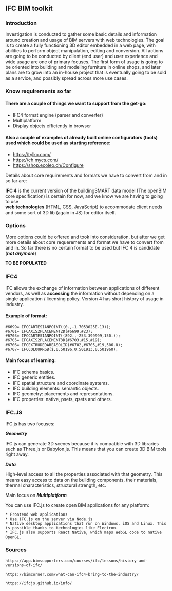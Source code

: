 ## IFC BIM toolkit

### Introduction

Investigation is conducted to gather some basic details and information around creation and usage of BIM servers with web technologies.
The goal is to create a fully functioning 3D editor embedded in a web page, with abilities to perform object manipulation, editing and conversion.
All actions are going to be conducted by client (end user) and user experience and wide usage are one of primary focuses.
The first form of usage is going to be oriented into building and modeling furniture in online shops, and later plans are to grow into an in-house project that is eventually going to be sold as a service, and possibly spread across more use cases.

### Know requirements so far

#### There are a couple of things we want to support from the get-go:  

* IFC4 format engine (parser and converter)  
* Multiplatform  
* Display objects efficiently in browser  


#### Also a couple of examples of already built online configurators (tools) used which could be used as starting reference:  

* https://tylko.com/
* https://ch.mycs.com/
* https://shop.ecoleo.ch/Configure


Details about core requirements and formats we have to convert from and in so far are:  

**IFC 4** is the current version of the buildingSMART data model (The openBIM core specification) is certain for now, and we know we are having to going to use  
**web technologies** (HTML, CSS, JavaScript) to accommodate client needs and some sort of 3D lib (again in JS) for editor itself.  



### Options

More options could be offered and took into consideration, but after we get more details about core requerements and format we have to convert from and in.
So far there is no certain format to be used but IFC 4 is candidate (___not anymore___)  

**TO BE POPULATED**

### IFC4

IFC allows the exchange of information between applications of different vendors, as well as **accessing** the information without depending on a single application / licensing policy. Version 4 has short history of usage in industry.

#### Example of format:

```
#6699= IFCCARTESIANPOINT((0.,-1.7053025E-13));
#6701= IFCAXIS2PLACEMENT2D(#6699,#23);
#6703= IFCCARTESIANPOINT((892.,-253.399999,150.));
#6705= IFCAXIS2PLACEMENT3D(#6703,#15,#19);
#6706= IFCEXTRUDEDAREASOLID(#6702,#6705,#19,506.8);
#6707= IFCCOLOURRGB($,0.50196,0.501913,0.501960);
```

#### Main focus of learning:
    
- IFC schema basics.  
- IFC generic entities.  
- IFC spatial structure and coordinate systems.  
- IFC building elements: semantic objects.
- IFC geometry: placements and representations.  
- IFC properties: native, psets, qsets and others.

### IFC.JS

IFC.js has two focuses:

___Geometry___  

IFC.js can generate 3D scenes because it is compatible with 3D libraries such as Three.js or Babylon.js. This means that you can create 3D BIM tools right away.  

___Data___  

High-level access to all the properties associated with that geometry. This means easy access to data on the building components, their materials, thermal characteristics, structural strength, etc.  

Main focus on ___Multiplatform___

You can use IFC.js to create open BIM applications for any platform:  

    * Frontend web applications  
    * Use IFC.js on the server via Node.js  
    * Native desktop applications that run on Windows, iOS and Linux. This is possible thanks to technologies like Electron.
    * IFC.js also supports React Native, which maps WebGL code to native OpenGL.  

### Sources

    https://app.bimsupporters.com/courses/ifc/lessons/history-and-versions-of-ifc/  

    https://bimcorner.com/what-can-ifc4-bring-to-the-industry/  

    https://ifcjs.github.io/info/